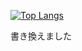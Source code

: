 [![Top Langs](https://github-readme-stats.vercel.app/api/top-langs/?username=kumackey&layout=compact)](https://github.com/anuraghazra/github-readme-stats)

<!-- begin line of profile updater -->
書き換えました
<!-- end line of profile updater -->
